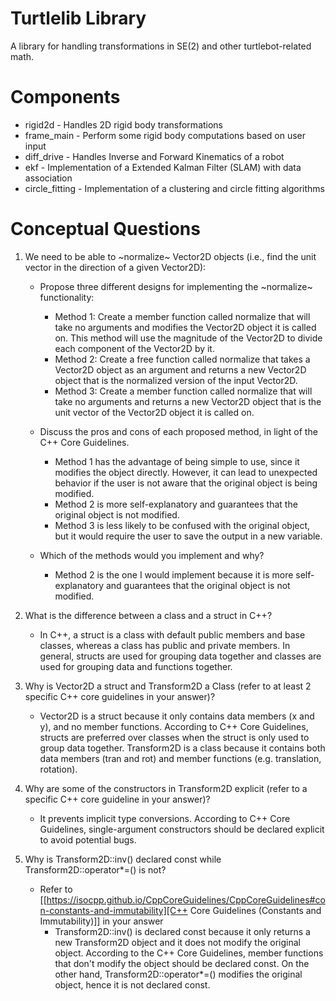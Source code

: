 # Turtlelib Library
A library for handling transformations in SE(2) and other turtlebot-related math.

# Components
- rigid2d - Handles 2D rigid body transformations
- frame_main - Perform some rigid body computations based on user input
- diff_drive - Handles Inverse and Forward Kinematics of a robot
- ekf - Implementation of a Extended Kalman Filter (SLAM) with data association
- circle_fitting - Implementation of a clustering and circle fitting algorithms

# Conceptual Questions
1. We need to be able to ~normalize~ Vector2D objects (i.e., find the unit vector in the direction of a given Vector2D):
   - Propose three different designs for implementing the ~normalize~ functionality:
        * Method 1: Create a member function called normalize that will take no arguments and modifies the Vector2D object it is called on. This method will use the magnitude of the Vector2D to divide each component of the Vector2D by it.
        * Method 2: Create a free function called normalize that takes a Vector2D object as an argument and returns a new Vector2D object that is the normalized version of the input Vector2D.
        * Method 3: Create a member function called normalize that will take no arguments and returns a new Vector2D object that is the unit vector of the Vector2D object it is called on.

   - Discuss the pros and cons of each proposed method, in light of the C++ Core Guidelines.
        * Method 1 has the advantage of being simple to use, since it modifies the object directly.
        However, it can lead to unexpected behavior if the user is not aware that the original object is being modified.
        * Method 2 is more self-explanatory and guarantees that the original object is not modified.
        * Method 3 is less likely to be confused with the original object, but it would require the user to save the output in a new variable.

   - Which of the methods would you implement and why?
        * Method 2 is the one I would implement because it is more self-explanatory and guarantees that the original object is not modified.

2. What is the difference between a class and a struct in C++?
    * In C++, a struct is a class with default public members and base classes, whereas a class has public and private members. In general, structs are used for grouping data together and classes are used for grouping data and functions together.

3. Why is Vector2D a struct and Transform2D a Class (refer to at least 2 specific C++ core guidelines in your answer)?
    * Vector2D is a struct because it only contains data members (x and y), and no member functions. According to C++ Core Guidelines, structs are preferred over classes when the struct is only used to group data together. Transform2D is a class because it contains both data members (tran and rot) and member functions (e.g. translation, rotation).

4. Why are some of the constructors in Transform2D explicit (refer to a specific C++ core guideline in your answer)?
    * It prevents implicit type conversions. According to C++ Core Guidelines, single-argument constructors should be declared explicit to avoid potential bugs.

5. Why is Transform2D::inv() declared const while Transform2D::operator*=() is not?
   - Refer to [[https://isocpp.github.io/CppCoreGuidelines/CppCoreGuidelines#con-constants-and-immutability][C++ Core Guidelines (Constants and Immutability)]] in your answer
        * Transform2D::inv() is declared const because it only returns a new Transform2D object and it does not modify the original object. According to the C++ Core Guidelines, member functions that don't modify the object should be declared const. On the other hand, Transform2D::operator*=() modifies the original object, hence it is not declared const.
